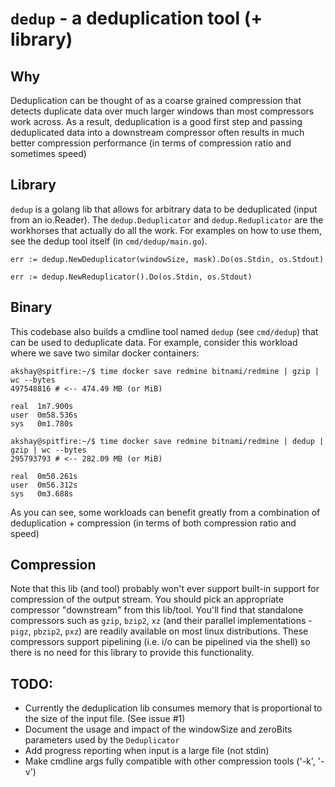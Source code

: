# `dedup` - a deduplication tool (+ library)

## Why

Deduplication can be thought of as a coarse grained compression that detects
duplicate data over much larger windows than most compressors work across. As
a result, deduplication is a good first step and passing deduplicated data into
a downstream compressor often results in much better compression performance
(in terms of compression ratio and sometimes speed)

## Library

`dedup` is a golang lib that allows for arbitrary data to be deduplicated
(input from an io.Reader). The `dedup.Deduplicator` and `dedup.Reduplicator`
are the workhorses that actually do all the work. For examples on how to use
them, see the dedup tool itself (in `cmd/dedup/main.go`).

```
err := dedup.NewDeduplicator(windowSize, mask).Do(os.Stdin, os.Stdout)

err := dedup.NewReduplicator().Do(os.Stdin, os.Stdout)
```

## Binary

This codebase also builds a cmdline tool named `dedup` (see `cmd/dedup`) that
can be used to deduplicate data. For example, consider this workload where we
save two similar docker containers:

```
akshay@spitfire:~/$ time docker save redmine bitnami/redmine | gzip | wc --bytes
497548816 # <-- 474.49 MB (or MiB)

real  1m7.900s
user  0m58.536s
sys   0m1.780s

akshay@spitfire:~/$ time docker save redmine bitnami/redmine | dedup | gzip | wc --bytes
295793793 # <-- 282.09 MB (or MiB)

real  0m50.261s
user  0m56.312s
sys   0m3.688s
```

As you can see, some workloads can benefit greatly from a combination of
deduplication + compression (in terms of both compression ratio and speed)

## Compression

Note that this lib (and tool) probably won't ever support built-in support for compression of the output stream. You should pick an appropriate compressor "downstream" from this lib/tool. You'll find that standalone compressors such as
`gzip`, `bzip2`, `xz` (and their parallel implementations - `pigz`, `pbzip2`,
`pxz`) are readily available on most linux distributions. These compressors
support pipelining (i.e. i/o can be pipelined via the shell) so there is no need
for this library to provide this functionality.

## TODO:

- Currently the deduplication lib consumes memory that is proportional to the
  size of the input file. (See issue #1)
- Document the usage and impact of the windowSize and zeroBits parameters used
  by the `Deduplicator`
- Add progress reporting when input is a large file (not stdin)
- Make cmdline args fully compatible with other compression tools ('-k', '-v')
